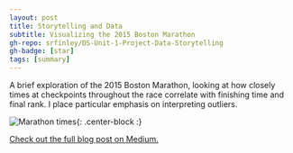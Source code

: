 ```yaml
---
layout: post
title: Storytelling and Data
subtitle: Visualizing the 2015 Boston Marathon
gh-repo: srfinley/DS-Unit-1-Project-Data-Storytelling
gh-badge: [star]
tags: [summary]
---
```


A brief exploration of the 2015 Boston Marathon, looking at how closely times at checkpoints throughout the race correlate with finishing time and final rank. I place particular emphasis on interpreting outliers.

![Marathon times](https://srfinley.github.io/img/checktimevfinaltime.png){: .center-block :}



[Check out the full blog post on Medium.](https://medium.com/@samantharfinley/visualizing-the-boston-marathon-217b3fbb4a39)
